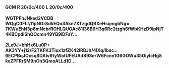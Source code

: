 #### GCM R 20/0c/400 L 20/0c/400
**WGTPFhJNked2VCDB**<br/>**WQgC0FLf/I1pNOr8dkEQo3Ake7XTzgdQBXeHsqmgbNg=**<br/>**7KWuEhN3p8mNcbrROHLQUOAc81I36B6H3q6Rc2tzgh6fWbKHzD9ipNjT4KBCpdiShQOcmn49YB9iDFaY...**<br/><br/>
**2Lx9J+bhHx6Lu0P+**<br/>**AK3YY+j12/F2TKFK3Tiux1zfZK42lRBJh/4lXq/lbsc=**<br/>**6ECPBqJOcsqSDAlv9tyWotUFEUAit89SerW6Fcnn1G6GOWu35OiylcHg8keZPFRrSM9nOn3QmoALLd1O...**
